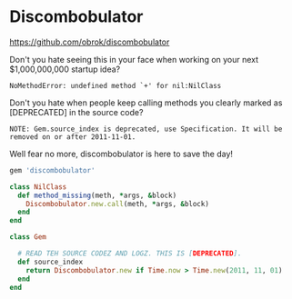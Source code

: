 # Discombobulator

https://github.com/obrok/discombobulator

Don't you hate seeing this in your face when working on your next $1,000,000,000 startup idea?

```
NoMethodError: undefined method `+' for nil:NilClass
```

Don't you hate when people keep calling methods you clearly marked as [DEPRECATED] in the source code?

```
NOTE: Gem.source_index is deprecated, use Specification. It will be removed on or after 2011-11-01.
```

Well fear no more, discombobulator is here to save the day!

```ruby
gem 'discombobulator'

class NilClass
  def method_missing(meth, *args, &block)
    Discombobulator.new.call(meth, *args, &block)
  end
end

class Gem

  # READ TEH SOURCE CODEZ AND LOGZ. THIS IS [DEPRECATED].
  def source_index
    return Discombobulator.new if Time.now > Time.new(2011, 11, 01)
  end
end
```
